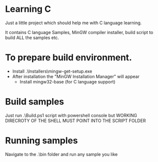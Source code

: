 # Learning C

Just a little project which should help me with C language learning. 

It contains C language Samples, MinGW compiler installer, build script to build ALL the samples etc.

# To prepare build environment.
* Install .\Installers\mingw-get-setup.exe
* After installation the "MinGW Installation Manager" will appear
  * Install mingw32-base (for C language support)
  
# Build samples
Just run .\Build.ps1 script with powershell console but WORKING DIRECROTY OF THE SHELL MUST POINT INTO THE SCRIPT FOLDER

# Running samples
Navigate to the .\bin folder and run any sample you like

